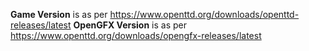 **Game Version** is as per https://www.openttd.org/downloads/openttd-releases/latest
**OpenGFX Version** is as per https://www.openttd.org/downloads/opengfx-releases/latest
